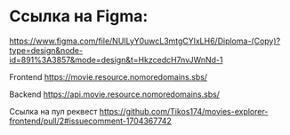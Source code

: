 # Ссылка на Figma: 
https://www.figma.com/file/NUILyY0uwcL3mtgCYlxLH6/Diploma-(Copy)?type=design&node-id=891%3A3857&mode=design&t=HkzcedcH7nvJWnNd-1

Frontend https://movie.resource.nomoredomains.sbs/

Backend https://api.movie.resource.nomoredomains.sbs/

Ссылка на пул реквест https://github.com/Tikos174/movies-explorer-frontend/pull/2#issuecomment-1704367742